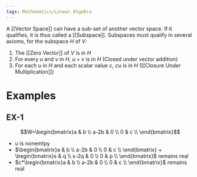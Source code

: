 ```yaml
---
tags: Mathematics/Linear_Algebra
---
```


A [[Vector Space]] can have a sub-set of another vector space. If it qualifies, it is thus called a [[Subspace]]. Subspaces must qualify in several axioms, for the subspace $H$ of $V$:

1. The [[Zero Vector]] of $V$ is in $H$
2. For every $u$ and $v$ in $H$, $u+v$ is in $H$ (Closed under vector addition)
3. For each $u$ in $H$ and each scalar value $c$, $cu$ is in $H$ ([[Closure Under Multiplication]])

# Examples

## EX-1

$$W=\begin{bmatrix}a & b \\ a-2b & 0 \\ 0 & c \\ \end{bmatrix}$$
* $u$ is nonemtpy
* $\begin{bmatrix}a & b \\ a-2b & 0 \\ 0 & c \\ \end{bmatrix} + \begin{bmatrix}s & q \\ s-2q & 0 \\ 0 & p \\ \end{bmatrix}$ remains real
* $c*\begin{bmatrix}a & b \\ a-2b & 0 \\ 0 & c \\ \end{bmatrix}$ remains real
